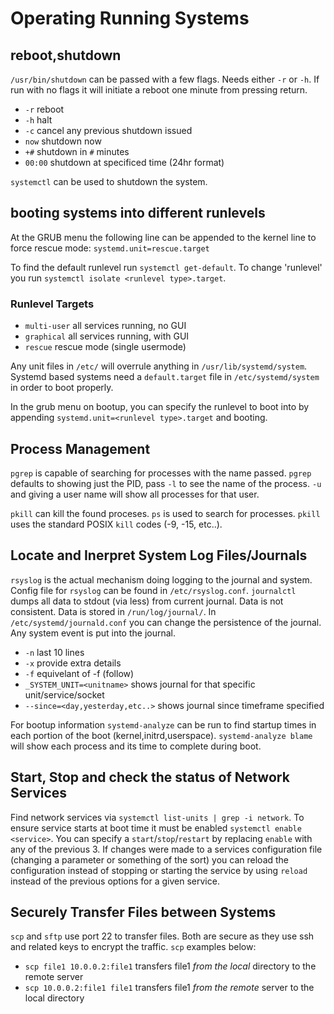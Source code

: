 # Operating Running Systems

## reboot,shutdown

`/usr/bin/shutdown` can be passed with a few flags. Needs either `-r` or `-h`. If run with no flags it will initiate a reboot one minute from pressing return.

* `-r` reboot
* `-h` halt
* `-c` cancel any previous shutdown issued
* `now` shutdown now
* `+#` shutdown in `#` minutes
* `00:00` shutdown at specificed time (24hr format)

`systemctl` can be used to shutdown the system. 

## booting systems into different runlevels

At the GRUB menu the following line can be appended to the kernel line to force rescue mode: `systemd.unit=rescue.target`

To find the default runlevel run `systemctl get-default`. To change 'runlevel' you run `systemctl isolate <runlevel type>.target`.

### Runlevel Targets

* `multi-user` all services running, no GUI
* `graphical` all services running, with GUI
* `rescue` rescue mode  (single usermode)

Any unit files in `/etc/` will overrule anything in `/usr/lib/systemd/system`. Systemd based systems need a `default.target` file in `/etc/systemd/system` in order to boot properly.

In the grub menu on bootup, you can specify the runlevel to boot into by appending `systemd.unit=<runlevel type>.target` and booting.

## Process Management

`pgrep` is capable of searching for processes with the name passed. `pgrep` defaults to showing just the PID, pass `-l` to see the name of the process. `-u` and giving a user name will show all processes for that user.

`pkill` can kill the found proceses. `ps` is used to search for processes. `pkill` uses the standard POSIX `kill` codes (-9, -15, etc..).

## Locate and Inerpret System Log Files/Journals

`rsyslog` is the actual mechanism doing logging to the journal and system. Config file for `rsyslog` can be found in `/etc/rsyslog.conf`. `journalctl` dumps all data to stdout (via less) from current journal. Data is not consistent. Data is stored in `/run/log/journal/`. In `/etc/systemd/journald.conf` you can change the persistence of the journal. Any system event is put into the journal. 

* `-n` last 10 lines
* `-x` provide extra details
* `-f` equivelant of -f (follow)
* `_SYSTEM_UNIT=<unitname>` shows journal for that specific unit/service/socket
* `--since=<day,yesterday,etc..>` shows journal since timeframe specified

For bootup information `systemd-analyze` can be run to find startup times in each portion of the boot (kernel,initrd,userspace). `systemd-analyze blame` will show each process and its time to complete during boot.

## Start, Stop and check the status of Network Services

Find network services via `systemctl list-units | grep -i network`. To ensure service starts at boot time it must be enabled `systemctl enable <service>`. You can specify a `start`/`stop`/`restart` by replacing `enable` with any of the previous 3. If changes were made to a services configuration file (changing a parameter or something of the sort) you can reload the configuration instead of stopping or starting the service by using `reload` instead of the previous options for a given service.

## Securely Transfer Files between Systems

`scp` and `sftp` use port 22 to transfer files. Both are secure as they use ssh and related keys to encrypt the traffic. `scp` examples below:

* `scp file1 10.0.0.2:file1` transfers file1 *from the local* directory to the remote server
* `scp 10.0.0.2:file1 file1` transfers file1 *from the remote* server to the local directory
